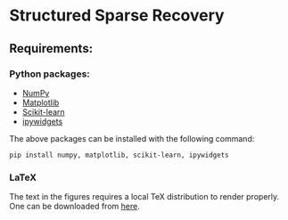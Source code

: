 # Structured Sparse Recovery

## Requirements:

### Python packages:
- [NumPy](https://pypi.org/project/numpy/ )
- [Matplotlib](https://pypi.org/project/matplotlib/)
- [Scikit-learn](https://pypi.org/project/scikit-learn/)
- [ipywidgets](https://pypi.org/project/ipywidgets/)

The above packages can be installed with the following command:

`pip install numpy, matplotlib, scikit-learn, ipywidgets`

### LaTeX

The text in the figures requires a local TeX distribution to render properly. One can be downloaded from [here](https://miktex.org/download).
